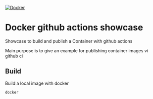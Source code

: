 [![Docker](https://github.com/nliebelt/docker-github-actions/actions/workflows/docker-publish.yml/badge.svg)](https://github.com/nliebelt/docker-github-actions/actions/workflows/docker-publish.yml)

# Docker github actions showcase

Showcase to build and publish a Container with github actions

Main purpose is to give an example for publishing container images vi github ci

## Build

Build a local image with docker

```shell
docker 
```

